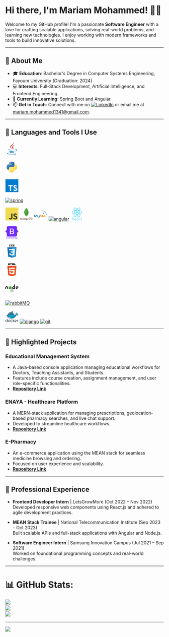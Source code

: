 # Hi there, I'm Mariam Mohammed! 👩‍💻

Welcome to my GitHub profile! I'm a passionate **Software Engineer** with a love for crafting scalable applications, solving real-world problems, and learning new technologies. I enjoy working with modern frameworks and tools to build innovative solutions.

---

## 📖 About Me

- 🎓 **Education**: Bachelor's Degree in Computer Systems Engineering, Fayoum University (Graduation: 2024)
- 💻 **Interests**: Full-Stack Development, Artificial Intelligence, and Frontend Engineering.
- 🌱 **Currently Learning**: Spring Boot and Angular.
- 📫 **Get in Touch**: Connect with me on [![LinkedIn](https://img.shields.io/badge/LinkedIn-%230077B5.svg?logo=linkedin&logoColor=white)](https://linkedin.com/in/https://www.linkedin.com/in/mariam-mohammed-45bb47234) or email me at mariam.mohammed1341@gmail.com.

---

<h2>🚀 Languages and Tools I Use</h2>
<p><a target="_blank" href="https://raw.githubusercontent.com/devicons/devicon/master/icons/java/java-original.svg" style="display: inline-block;"><img src="https://raw.githubusercontent.com/devicons/devicon/master/icons/java/java-original.svg" alt="java" width="42" height="42" /></a>

<a target="_blank" href="https://raw.githubusercontent.com/devicons/devicon/master/icons/python/python-original.svg" style="display: inline-block;"><img src="https://raw.githubusercontent.com/devicons/devicon/master/icons/python/python-original.svg" alt="python" width="42" height="42" /></a>

<a target="_blank" href="https://raw.githubusercontent.com/devicons/devicon/master/icons/typescript/typescript-original.svg" style="display: inline-block;"><img src="https://raw.githubusercontent.com/devicons/devicon/master/icons/typescript/typescript-original.svg" alt="typescript" width="42" height="42" /></a>

<a target="_blank" href="https://www.vectorlogo.zone/logos/springio/springio-icon.svg" style="display: inline-block;"><img src="https://www.vectorlogo.zone/logos/springio/springio-icon.svg" alt="spring" width="42" height="42" /></a>

<a target="_blank" href="https://raw.githubusercontent.com/devicons/devicon/master/icons/javascript/javascript-original.svg" style="display: inline-block;"><img src="https://raw.githubusercontent.com/devicons/devicon/master/icons/javascript/javascript-original.svg" alt="javascript" width="42" height="42" /></a>
<a target="_blank" href="https://raw.githubusercontent.com/devicons/devicon/master/icons/mongodb/mongodb-original-wordmark.svg" style="display: inline-block;"><img src="https://raw.githubusercontent.com/devicons/devicon/master/icons/mongodb/mongodb-original-wordmark.svg" alt="mongodb" width="42" height="42" /></a>
<a target="_blank" href="https://raw.githubusercontent.com/devicons/devicon/master/icons/mysql/mysql-original-wordmark.svg" style="display: inline-block;"><img src="https://raw.githubusercontent.com/devicons/devicon/master/icons/mysql/mysql-original-wordmark.svg" alt="mysql" width="42" height="42" /></a>
<a target="_blank" href="https://angular.io/assets/images/logos/angular/angular.svg" style="display: inline-block;"><img src="https://angular.io/assets/images/logos/angular/angular.svg" alt="angular" width="42" height="42" /></a>
<a target="_blank" href="https://raw.githubusercontent.com/devicons/devicon/master/icons/react/react-original-wordmark.svg" style="display: inline-block;"><img src="https://raw.githubusercontent.com/devicons/devicon/master/icons/react/react-original-wordmark.svg" alt="react" width="42" height="42" /></a>

<a target="_blank" href="https://raw.githubusercontent.com/devicons/devicon/master/icons/bootstrap/bootstrap-plain-wordmark.svg" style="display: inline-block;"><img src="https://raw.githubusercontent.com/devicons/devicon/master/icons/bootstrap/bootstrap-plain-wordmark.svg" alt="bootstrap" width="42" height="42" /></a>

<a target="_blank" href="https://raw.githubusercontent.com/devicons/devicon/master/icons/css3/css3-original-wordmark.svg" style="display: inline-block;"><img src="https://raw.githubusercontent.com/devicons/devicon/master/icons/css3/css3-original-wordmark.svg" alt="css3" width="42" height="42" /></a>

<a target="_blank" href="https://raw.githubusercontent.com/devicons/devicon/master/icons/html5/html5-original-wordmark.svg" style="display: inline-block;"><img src="https://raw.githubusercontent.com/devicons/devicon/master/icons/html5/html5-original-wordmark.svg" alt="html5" width="42" height="42" /></a>

<a target="_blank" href="https://raw.githubusercontent.com/devicons/devicon/master/icons/nodejs/nodejs-original-wordmark.svg" style="display: inline-block;"><img src="https://raw.githubusercontent.com/devicons/devicon/master/icons/nodejs/nodejs-original-wordmark.svg" alt="nodejs" width="42" height="42" /></a>


<a target="_blank" href="https://www.vectorlogo.zone/logos/rabbitmq/rabbitmq-icon.svg" style="display: inline-block;"><img src="https://www.vectorlogo.zone/logos/rabbitmq/rabbitmq-icon.svg" alt="rabbitMQ" width="42" height="42" /></a>


<a target="_blank" href="https://raw.githubusercontent.com/devicons/devicon/master/icons/docker/docker-original-wordmark.svg" style="display: inline-block;"><img src="https://raw.githubusercontent.com/devicons/devicon/master/icons/docker/docker-original-wordmark.svg" alt="docker" width="42" height="42" /></a>
<a target="_blank" href="https://cdn.worldvectorlogo.com/logos/django.svg" style="display: inline-block;"><img src="https://cdn.worldvectorlogo.com/logos/django.svg" alt="django" width="42" height="42" /></a>
<a target="_blank" href="https://www.vectorlogo.zone/logos/git-scm/git-scm-icon.svg" style="display: inline-block;"><img src="https://www.vectorlogo.zone/logos/git-scm/git-scm-icon.svg" alt="git" width="42" height="42" /></a></p>

---

## 🌟 Highlighted Projects

### **Educational Management System**  
- A Java-based console application managing educational workflows for Doctors, Teaching Assistants, and Students.  
- Features include course creation, assignment management, and user role-specific functionalities.  
- **[Repository Link](https://github.com/Mariam1341/Educational_mangment_system)**  

### **ENAYA - Healthcare Platform**  
- A MERN-stack application for managing prescriptions, geolocation-based pharmacy searches, and live chat support.  
- Developed to streamline healthcare workflows.  
- **[Repository Link](https://github.com/Mariam1341/E-Pharmacy_MERN)**  

### **E-Pharmacy**  
- An e-commerce application using the MEAN stack for seamless medicine browsing and ordering.  
- Focused on user experience and scalability.  
- **[Repository Link](https://github.com/Mariam1341/E_Pharmacy_Frontend)**  

---

## 💼 Professional Experience

- **Frontend Developer Intern** | LetsGrowMore (Oct 2022 – Nov 2022)  
  Developed responsive web components using React.js and adhered to agile development practices.  

- **MEAN Stack Trainee** | National Telecommunication Institute (Sep 2023 – Oct 2023)  
  Built scalable APIs and full-stack applications with Angular and Node.js.  

- **Software Engineer Intern** | Samsung Innovation Campus (Jul 2021 – Sep 2021)  
  Worked on foundational programming concepts and real-world challenges.  

---
# 📊 GitHub Stats:
![](https://github-readme-stats.vercel.app/api?username=Mariam1341&theme=dark&hide_border=false&include_all_commits=true&count_private=false)<br/>
![](https://github-readme-streak-stats.herokuapp.com/?user=Mariam1341&theme=dark&hide_border=false)<br/>
![](https://github-readme-stats.vercel.app/api/top-langs/?username=Mariam1341&theme=dark&hide_border=false&include_all_commits=true&count_private=false&layout=compact)

---
[![](https://visitcount.itsvg.in/api?id=Mariam1341&icon=0&color=0)](https://visitcount.itsvg.in)
